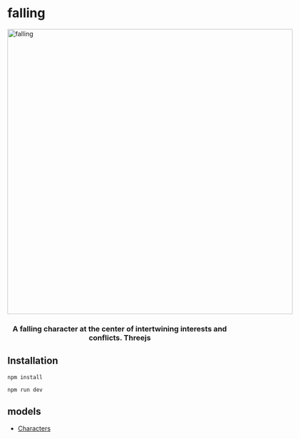 # falling

<div id="top"></div
<div align="center">

<img src="./readme.gif" alt="falling" style="width: 66.66vw; max-width: 800px; margin: 0 auto; display: block;">

  <h3 align="center">A falling character at the center of intertwining interests and conflicts. Threejs </h3>

</div>

## Installation
```
npm install

npm run dev
```

## models

- [Characters](https://sketchfab.com/Dreday5365)